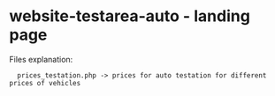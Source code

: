 # website-testarea-auto - landing page

Files explanation:

      prices_testation.php -> prices for auto testation for different prices of vehicles
